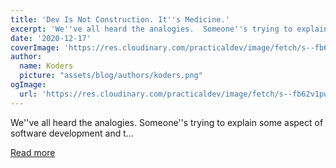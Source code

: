 ```yaml
---
title: 'Dev Is Not Construction. It''s Medicine.'
excerpt: 'We''ve all heard the analogies.  Someone''s trying to explain some aspect of software development and t...'
date: '2020-12-17'
coverImage: 'https://res.cloudinary.com/practicaldev/image/fetch/s--fb62v1pw--/c_imagga_scale,f_auto,fl_progressive,h_420,q_auto,w_1000/https://dev-to-uploads.s3.amazonaws.com/i/tvq0scg42croplu6ibvx.jpg'
author:
  name: Koders
  picture: "assets/blog/authors/koders.png"
ogImage:
  url: 'https://res.cloudinary.com/practicaldev/image/fetch/s--fb62v1pw--/c_imagga_scale,f_auto,fl_progressive,h_420,q_auto,w_1000/https://dev-to-uploads.s3.amazonaws.com/i/tvq0scg42croplu6ibvx.jpg'
---
```


We''ve all heard the analogies.  Someone''s trying to explain some aspect of software development and t...

[Read more](https://dev.to/bytebodger/dev-is-not-construction-it-s-medicine-2j21)
